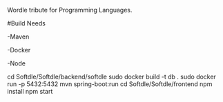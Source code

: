 Wordle tribute for Programming Languages.

 #Build Needs
 
 -Maven
 
 -Docker
 
 -Node
  
cd Softdle/Softdle/backend/softdle
  sudo docker build -t db .
  sudo docker run -p 5432:5432
  mvn spring-boot:run
cd Softdle/Softdle/frontend
  npm install
  npm start
